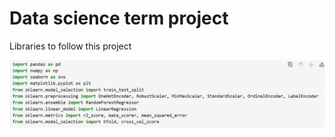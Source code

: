 # Data science term project

Libraries to follow this project

![Library Image](./images/library.png)

